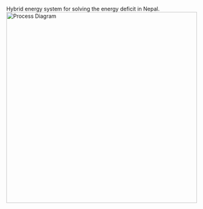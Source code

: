 Hybrid energy system for solving the energy deficit in Nepal.
<img src="final hybrid.png" alt="Process Diagram" width="500" />